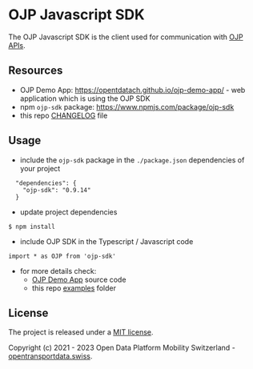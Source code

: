 # OJP Javascript SDK

The OJP Javascript SDK is the client used for communication with [OJP APIs](https://opentransportdata.swiss/en/cookbook/open-journey-planner-ojp/).

## Resources

- OJP Demo App: https://opentdatach.github.io/ojp-demo-app/ - web application which is using the OJP SDK
- npm `ojp-sdk` package: https://www.npmjs.com/package/ojp-sdk
- this repo [CHANGELOG](./CHANGELOG.md) file

## Usage

- include the `ojp-sdk` package in the `./package.json` dependencies of your project 

```
  "dependencies": {
    "ojp-sdk": "0.9.14"
  }
```

- update project dependencies

```
$ npm install
```

- include OJP SDK in the Typescript / Javascript code

```
import * as OJP from 'ojp-sdk'
```

- for more details check:
  - [OJP Demo App](https://github.com/openTdataCH/ojp-demo-app-src) source code
  - this repo [examples](./examples/) folder

## License

The project is released under a [MIT license](./LICENSE).

Copyright (c) 2021 - 2023 Open Data Platform Mobility Switzerland - [opentransportdata.swiss](https://opentransportdata.swiss/en/).
